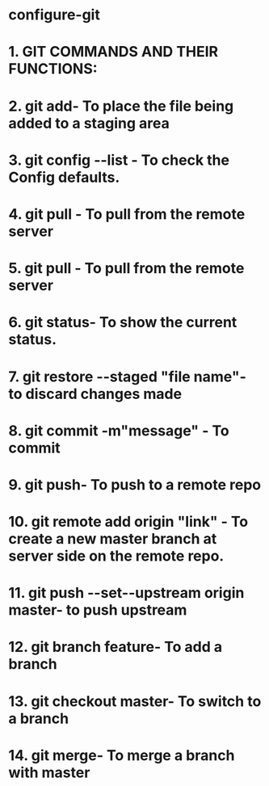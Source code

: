# configure-git
# 1. GIT COMMANDS AND THEIR FUNCTIONS:
# 2. git add- To place the file being added to a staging area
# 3. git config --list - To check the Config defaults.
# 4. git pull - To pull from the remote server
# 5. git pull - To pull from the remote server
# 6. git status- To show the current status.
# 7. git restore --staged "file name"- to discard changes made
# 8. git commit -m"message" - To commit 
# 9. git push- To push to a remote repo
# 10. git remote add origin "link" - To create a new master branch at server side on the remote repo.
# 11. git push --set--upstream origin master- to push upstream
# 12. git branch feature- To add a branch
# 13. git checkout master- To switch to a branch
# 14. git merge- To merge a branch with master
